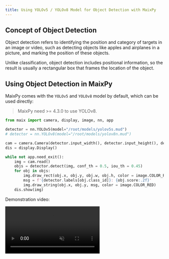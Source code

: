```yaml
---
title: Using YOLOv5 / YOLOv8 Model for Object Detection with MaixPy
---
```


## Concept of Object Detection

Object detection refers to identifying the position and category of targets in an image or video, such as detecting objects like apples and airplanes in a picture, and marking the position of these objects.

Unlike classification, object detection includes positional information, so the result is usually a rectangular box that frames the location of the object.

## Using Object Detection in MaixPy

MaixPy comes with the `YOLOv5` and `YOLOv8` model by default, which can be used directly:
> MaixPy need >= 4.3.0 to use YOLOv8.

```python
from maix import camera, display, image, nn, app

detector = nn.YOLOv5(model="/root/models/yolov5s.mud")
# detector = nn.YOLOv8(model="/root/models/yolov8n.mud")

cam = camera.Camera(detector.input_width(), detector.input_height(), detector.input_format())
dis = display.Display()

while not app.need_exit():
    img = cam.read()
    objs = detector.detect(img, conf_th = 0.5, iou_th = 0.45)
    for obj in objs:
        img.draw_rect(obj.x, obj.y, obj.w, obj.h, color = image.COLOR_RED)
        msg = f'{detector.labels[obj.class_id]}: {obj.score:.2f}'
        img.draw_string(obj.x, obj.y, msg, color = image.COLOR_RED)
    dis.show(img)
```

Demonstration video:

<video playsinline controls autoplay loop muted preload src="https://wiki.sipeed.com/maixpy/static/video/detector.mp4" type="video/mp4">

This setup uses a camera to capture images, which are then sent to the `detector` for detection. The results (classification name and position) are displayed on the screen.

And here Replace `YOLOv5` and `YOLOv8` to switch `v5/v8`. Note that the model file path also needs to be modified.

For a list of 80 objects supported by the model, please see the appendix of this article.

For more API usage, refer to the documentation of the [maix.nn](/api/maix/nn.html) module.

## More input resolutions

The default model input is `320x224` resolution, because this resolution ratio is close to the default screen resolution. You can also manually download models with other resolutions to replace:

YOLOv5s: https://maixhub.com/model/zoo/365
YOLOv8n: https://maixhub.com/model/zoo/400

The larger the resolution, the higher the accuracy, but the longer the running time. Just choose the appropriate one according to your application scenario.

## Can the camera resolution and model resolution be different?

When using the `detector.detect(img)` function for detection above, if the resolution of `img` is different from the model resolution, this function will automatically call `img.resize` to scale the image to the same resolution as the model input. `resize` uses the `image.Fit.FIT_CONTAIN` method by default, that is, the aspect ratio is maintained and the surrounding is filled with black. The detected coordinates will also be automatically mapped to the coordinates of the original `img`.

## Training Your Own Object Detection Model

Please visit [MaixHub](https://maixhub.com) to learn and train object detection models. When creating a project, select `Object Detection Model`.

## Appendix: 80 Categories

The 8 objects in the COCO dataset are:


```txt
person
bicycle
car
motorcycle
airplane
bus
train
truck
boat
traffic light
fire hydrant
stop sign
parking meter
bench
bird
cat
dog
horse
sheep
cow
elephant
bear
zebra
giraffe
backpack
umbrella
handbag
tie
suitcase
frisbee
skis
snowboard
sports ball
kite
baseball bat
baseball glove
skateboard
surfboard
tennis racket
bottle
wine glass
cup
fork
knife
spoon
bowl
banana
apple
sandwich
orange
broccoli
carrot
hot dog
pizza
donut
cake
chair
couch
potted plant
bed
dining table
toilet
tv
laptop
mouse
remote
keyboard
cell phone
microwave
oven
toaster
sink
refrigerator
book
clock
vase
scissors
teddy bear
hair drier
toothbrush
```


